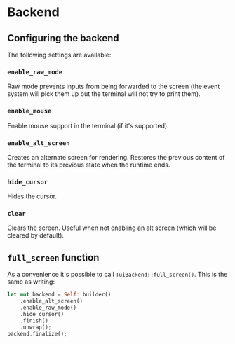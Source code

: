 # Backend

## Configuring the backend

The following settings are available:

### `enable_raw_mode`

Raw mode prevents inputs from being forwarded to the screen (the event system
will pick them up but the terminal will not try to print them).

### `enable_mouse`

Enable mouse support in the terminal (if it's supported).

### `enable_alt_screen`

Creates an alternate screen for rendering. 
Restores the previous content of the terminal to its previous state 
when the runtime ends.

### `hide_cursor`

Hides the cursor.

### `clear`

Clears the screen. Useful when not enabling an alt screen (which will be cleared
by default).

## `full_screen` function

As a convenience it's possible to call `TuiBackend::full_screen()`.
This is the same as writing:
```rust
let mut backend = Self::builder()
    .enable_alt_screen()
    .enable_raw_mode()
    .hide_cursor()
    .finish()
    .unwrap();
backend.finalize();
```

